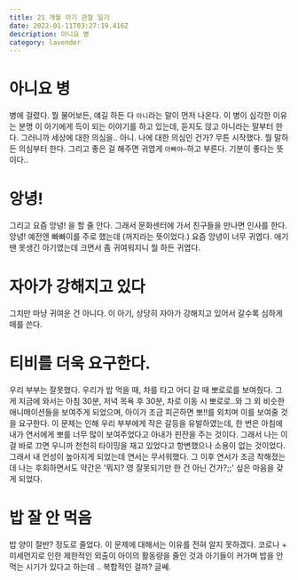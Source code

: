 ```yaml
---
title: 21 개월 아기 관찰 일기
date: 2022-01-11T03:27:19.416Z
description: 아니요 병
category: lavender
---
```


# 아니요 병

병에 걸렸다. 뭘 물어보든, 얘길 하든 다 `아니`라는 말이 먼저 나온다. 이 병이 심각한 이유는 분명 이 아기에게 득이 되는 이야기를 하고 있는데, 듣지도 않고 아니라는 말부터 한다. 그러니까 세상에 대한 의심을.. 아니. 나에 대한 의심인 건가? 무튼 시작했다. 뭘 말하든 의심부터 한다. 그리고 좋은 걸 해주면 귀엽게 `아빠야~`하고 부른다. 기분이 좋다는 뜻이다..

# 앙녕!

그리고 요즘 앙녕! 을 할 줄 안다. 그래서 문화센터에 가서 친구들을 만나면 인사를 한다. 앙녕! 예전엔 빠빠이를 주로 했는데 (꺼지라는 뜻이었다.) 요즘 앙녕이 너무 귀엽다. 애기 땐 못생긴 아기였는데 크면서 좀 귀여워지니 뭘 하든 귀엽다.

# 자아가 강해지고 있다

그치만 마냥 귀여운 건 아니다. 이 아기, 상당히 자아가 강해지고 있어서 갈수록 심하게 떼를 쓴다.

# 티비를 더욱 요구한다.

우리 부부는 잘못했다. 우리가 밥 먹을 때, 차를 타고 어디 갈 때 뽀로로를 보여줬다. 그게 지금에 와서는 아침 30분, 저녁 목욕 후 30분, 차로 이동 시 뽀로로..와 그 외 비슷한 애니메이션들을 보여주게 되었으며, 아이가 조금 피곤하면 뽀!!를 외치며 이를 보여줄 것을 요구한다. 이 문제는 인해 우리 부부에게 작은 갈등을 유발하였는데, 한 번은 아침에 내가 연서에게 뽀를 너무 많이 보여주었다고 아내가 핀잔을 주는 것이다. 그래서 나는 이걸 바로 끄면 우니까 천천히 타이밍을 재고 있었다고 항변했으나 소용이 없는 것이었다. 그래서 내 언성이 높아지게 되었는데 연서는 무서워했다. 그 이후 연서가 조금 착해졌는데 나는 후회하면서도 약간은 '뭐지? 영 잘못되기만 한 건 아닌 건가?;;' 싶은 마음을 갖게 되었다.

# 밥 잘 안 먹음

밥 양이 절반? 정도로 줄었다. 이 문제에 대해서는 이유를 전혀 알지 못하겠다. 코로나 + 미세먼지로 인한 제한적인 외출이 아이의 활동량을 줄인 것과 아기들이 커가며 밥을 안 먹는 시기가 있다고 하는데 .. 복합적인 걸까? 글쎄.